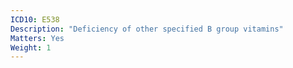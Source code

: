 ```yaml
---
ICD10: E538
Description: "Deficiency of other specified B group vitamins"
Matters: Yes
Weight: 1
---
```


